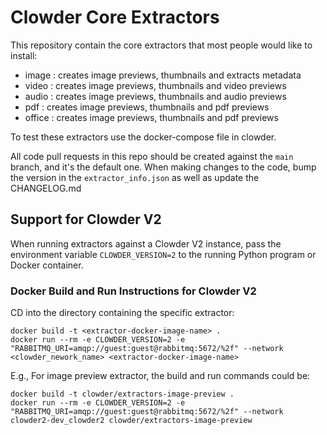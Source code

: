 # Clowder Core Extractors

This repository contain the core extractors that most people would like to install:

- image  : creates image previews, thumbnails and extracts metadata
- video  : creates image previews, thumbnails and video previews
- audio  : creates image previews, thumbnails and audio previews
- pdf    : creates image previews, thumbnails and pdf previews
- office : creates image previews, thumbnails and pdf previews

To test these extractors use the docker-compose file in clowder.

All code pull requests in this repo should be created against the `main` branch, and it's the default one. When making
changes to the code, bump the version in the `extractor_info.json` as well as update the
CHANGELOG.md

## Support for Clowder V2

When running extractors against a Clowder V2 instance, pass the environment variable `CLOWDER_VERSION=2` to the running
Python program or Docker container.

### Docker Build and Run Instructions for Clowder V2

CD into the directory containing the specific extractor:

```shell
docker build -t <extractor-docker-image-name> .
docker run --rm -e CLOWDER_VERSION=2 -e "RABBITMQ_URI=amqp://guest:guest@rabbitmq:5672/%2f" --network <clowder_nework_name> <extractor-docker-image-name>
```

E.g., For image preview extractor, the build and run commands could be:

```shell
docker build -t clowder/extractors-image-preview .
docker run --rm -e CLOWDER_VERSION=2 -e "RABBITMQ_URI=amqp://guest:guest@rabbitmq:5672/%2f" --network clowder2-dev_clowder2 clowder/extractors-image-preview
```
